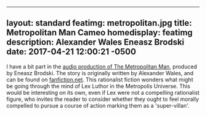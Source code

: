 
---
layout: standard
featimg: metropolitan.jpg
title: Metropolitan Man Cameo
homedisplay: featimg
description: Alexander Wales Eneasz Brodski
date:   2017-04-21 12:00:21 -0500
---

I have a bit part in the [audio production of The Metropolitan Man](http://www.hpmorpodcast.com/?page_id=1705), produced by Eneasz Brodski. The story is originally written by Alexander Wales, and can be found on [fanfiction.net](https://www.fanfiction.net/s/10360716/1/The-Metropolitan-Man).  This rationalist fiction wonders what might be going through the mind of Lex Luthor in the Metropolis Universe.  This would be interesting on its own, even if Lex were not a compelling rationalist figure, who invites the reader to consider whether they ought to feel morally compelled to pursue a course of action marking them as a 'super-villan'.